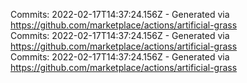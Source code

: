 Commits: 2022-02-17T14:37:24.156Z - Generated via https://github.com/marketplace/actions/artificial-grass
<br>
Commits: 2022-02-17T14:37:24.156Z - Generated via https://github.com/marketplace/actions/artificial-grass
<br>
Commits: 2022-02-17T14:37:24.156Z - Generated via https://github.com/marketplace/actions/artificial-grass
<br>
